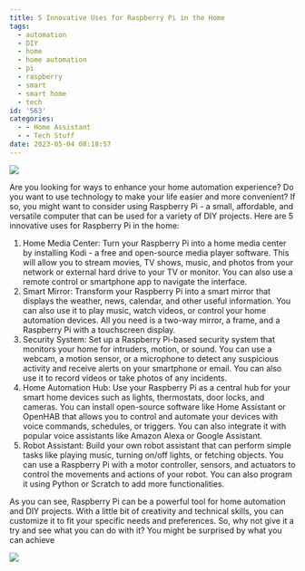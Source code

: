 ```yaml
---
title: 5 Innovative Uses for Raspberry Pi in the Home
tags:
  - automation
  - DIY
  - home
  - home automation
  - pi
  - raspberry
  - smart
  - smart home
  - tech
id: '563'
categories:
  - - Home Assistant
  - - Tech Stuff
date: 2023-05-04 08:18:57
---
```


![](https://techdonecheap.files.wordpress.com/2023/05/img_3473.jpg?w=640)

Are you looking for ways to enhance your home automation experience? Do you want to use technology to make your life easier and more convenient? If so, you might want to consider using Raspberry Pi - a small, affordable, and versatile computer that can be used for a variety of DIY projects. Here are 5 innovative uses for Raspberry Pi in the home:

1.  Home Media Center: Turn your Raspberry Pi into a home media center by installing Kodi - a free and open-source media player software. This will allow you to stream movies, TV shows, music, and photos from your network or external hard drive to your TV or monitor. You can also use a remote control or smartphone app to navigate the interface.
2.  Smart Mirror: Transform your Raspberry Pi into a smart mirror that displays the weather, news, calendar, and other useful information. You can also use it to play music, watch videos, or control your home automation devices. All you need is a two-way mirror, a frame, and a Raspberry Pi with a touchscreen display.
3.  Security System: Set up a Raspberry Pi-based security system that monitors your home for intruders, motion, or sound. You can use a webcam, a motion sensor, or a microphone to detect any suspicious activity and receive alerts on your smartphone or email. You can also use it to record videos or take photos of any incidents.
4.  Home Automation Hub: Use your Raspberry Pi as a central hub for your smart home devices such as lights, thermostats, door locks, and cameras. You can install open-source software like Home Assistant or OpenHAB that allows you to control and automate your devices with voice commands, schedules, or triggers. You can also integrate it with popular voice assistants like Amazon Alexa or Google Assistant.
5.  Robot Assistant: Build your own robot assistant that can perform simple tasks like playing music, turning on/off lights, or fetching objects. You can use a Raspberry Pi with a motor controller, sensors, and actuators to control the movements and actions of your robot. You can also program it using Python or Scratch to add more functionalities.

As you can see, Raspberry Pi can be a powerful tool for home automation and DIY projects. With a little bit of creativity and technical skills, you can customize it to fit your specific needs and preferences. So, why not give it a try and see what you can do with it? You might be surprised by what you can achieve

![](https://techdonecheap.files.wordpress.com/2023/05/techpredatormedbaner.jpg?w=1024)